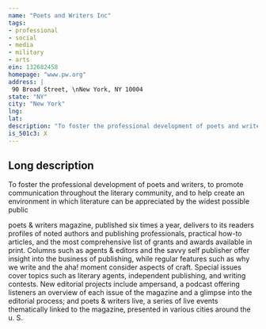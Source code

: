 ```yaml
---
name: "Poets and Writers Inc"
tags:
- professional
- social
- media
- military
- arts
ein: 132682458
homepage: "www.pw.org"
address: |
 90 Broad Street, \nNew York, NY 10004
state: "NY"
city: "New York"
lng: 
lat: 
description: "To foster the professional development of poets and writers, to promote communication throughout the literary community, and to help create an environment in which literature can be appreciated by the widest possible public. "
is_501c3: X
---
```


## Long description

To foster the professional development of poets and writers, to promote communication throughout the literary community, and to help create an environment in which literature can be appreciated by the widest possible public
  
  poets & writers magazine, published six times a year, delivers to its readers profiles of noted authors and publishing professionals, practical how-to articles, and the most comprehensive list of grants and awards available in print. Columns such as agents & editors and the savvy self publisher offer insight into the business of publishing, while regular features such as why we write and the aha! moment consider aspects of craft. Special issues cover topics such as literary agents, independent publishing, and writing contests. New editorial projects include ampersand, a podcast offering listeners an overview of each issue of the magazine and a glimpse into the editorial process; and poets & writers live, a series of live events thematically linked to the magazine, presented in various cities around the u. S. 
